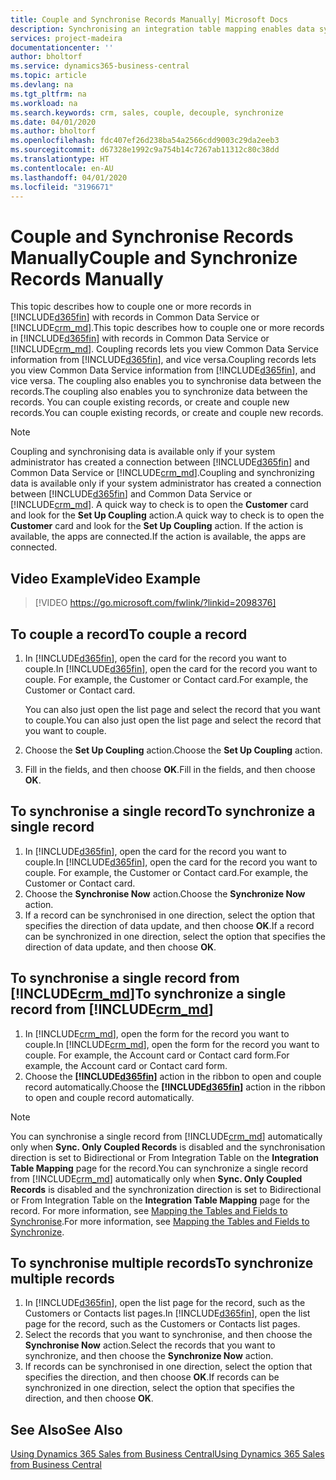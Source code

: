 ```yaml
---
title: Couple and Synchronise Records Manually| Microsoft Docs
description: Synchronising an integration table mapping enables data syncing in all records in a table in Business Central and Dynamics 365 Sales entity that are coupled.
services: project-madeira
documentationcenter: ''
author: bholtorf
ms.service: dynamics365-business-central
ms.topic: article
ms.devlang: na
ms.tgt_pltfrm: na
ms.workload: na
ms.search.keywords: crm, sales, couple, decouple, synchronize
ms.date: 04/01/2020
ms.author: bholtorf
ms.openlocfilehash: fdc407ef26d238ba54a2566cdd9003c29da2eeb3
ms.sourcegitcommit: d67328e1992c9a754b14c7267ab11312c80c38dd
ms.translationtype: HT
ms.contentlocale: en-AU
ms.lasthandoff: 04/01/2020
ms.locfileid: "3196671"
---
```

# <a name="couple-and-synchronize-records-manually"></a><span data-ttu-id="ac516-103">Couple and Synchronise Records Manually</span><span class="sxs-lookup"><span data-stu-id="ac516-103">Couple and Synchronize Records Manually</span></span>
<span data-ttu-id="ac516-104">This topic describes how to couple one or more records in [!INCLUDE[d365fin](includes/d365fin_md.md)] with records in Common Data Service or [!INCLUDE[crm_md](includes/crm_md.md)].</span><span class="sxs-lookup"><span data-stu-id="ac516-104">This topic describes how to couple one or more records in [!INCLUDE[d365fin](includes/d365fin_md.md)] with records in Common Data Service or [!INCLUDE[crm_md](includes/crm_md.md)].</span></span> <span data-ttu-id="ac516-105">Coupling records lets you view Common Data Service information from [!INCLUDE[d365fin](includes/d365fin_md.md)], and vice versa.</span><span class="sxs-lookup"><span data-stu-id="ac516-105">Coupling records lets you view Common Data Service information from [!INCLUDE[d365fin](includes/d365fin_md.md)], and vice versa.</span></span> <span data-ttu-id="ac516-106">The coupling also enables you to synchronise data between the records.</span><span class="sxs-lookup"><span data-stu-id="ac516-106">The coupling also enables you to synchronize data between the records.</span></span> <span data-ttu-id="ac516-107">You can couple existing records, or create and couple new records.</span><span class="sxs-lookup"><span data-stu-id="ac516-107">You can couple existing records, or create and couple new records.</span></span>

> [!Note]
> <span data-ttu-id="ac516-108">Coupling and synchronising data is available only if your system administrator has created a connection between [!INCLUDE[d365fin](includes/d365fin_md.md)] and Common Data Service or [!INCLUDE[crm_md](includes/crm_md.md)].</span><span class="sxs-lookup"><span data-stu-id="ac516-108">Coupling and synchronizing data is available only if your system administrator has created a connection between [!INCLUDE[d365fin](includes/d365fin_md.md)] and Common Data Service or [!INCLUDE[crm_md](includes/crm_md.md)].</span></span> <span data-ttu-id="ac516-109">A quick way to check is to open the **Customer** card and look for the **Set Up Coupling** action.</span><span class="sxs-lookup"><span data-stu-id="ac516-109">A quick way to check is to open the **Customer** card and look for the **Set Up Coupling** action.</span></span> <span data-ttu-id="ac516-110">If the action is available, the apps are connected.</span><span class="sxs-lookup"><span data-stu-id="ac516-110">If the action is available, the apps are connected.</span></span>   

## <a name="video-example"></a><span data-ttu-id="ac516-111">Video Example</span><span class="sxs-lookup"><span data-stu-id="ac516-111">Video Example</span></span>

> [!VIDEO https://go.microsoft.com/fwlink/?linkid=2098376]

## <a name="to-couple-a-record"></a><span data-ttu-id="ac516-112">To couple a record</span><span class="sxs-lookup"><span data-stu-id="ac516-112">To couple a record</span></span>  
1.  <span data-ttu-id="ac516-113">In [!INCLUDE[d365fin](includes/d365fin_md.md)], open the card for the record you want to couple.</span><span class="sxs-lookup"><span data-stu-id="ac516-113">In [!INCLUDE[d365fin](includes/d365fin_md.md)], open the card for the record you want to couple.</span></span> <span data-ttu-id="ac516-114">For example, the Customer or Contact card.</span><span class="sxs-lookup"><span data-stu-id="ac516-114">For example, the Customer or Contact card.</span></span>  

    <span data-ttu-id="ac516-115">You can also just open the list page and select the record that you want to couple.</span><span class="sxs-lookup"><span data-stu-id="ac516-115">You can also just open the list page and select the record that you want to couple.</span></span>  

2.  <span data-ttu-id="ac516-116">Choose the **Set Up Coupling** action.</span><span class="sxs-lookup"><span data-stu-id="ac516-116">Choose the **Set Up Coupling** action.</span></span>  
3.  <span data-ttu-id="ac516-117">Fill in the fields, and then choose **OK**.</span><span class="sxs-lookup"><span data-stu-id="ac516-117">Fill in the fields, and then choose **OK**.</span></span>  

## <a name="to-synchronize-a-single-record"></a><span data-ttu-id="ac516-118">To synchronise a single record</span><span class="sxs-lookup"><span data-stu-id="ac516-118">To synchronize a single record</span></span>  
1.  <span data-ttu-id="ac516-119">In [!INCLUDE[d365fin](includes/d365fin_md.md)], open the card for the record you want to couple.</span><span class="sxs-lookup"><span data-stu-id="ac516-119">In [!INCLUDE[d365fin](includes/d365fin_md.md)], open the card for the record you want to couple.</span></span> <span data-ttu-id="ac516-120">For example, the Customer or Contact card.</span><span class="sxs-lookup"><span data-stu-id="ac516-120">For example, the Customer or Contact card.</span></span>  
2.  <span data-ttu-id="ac516-121">Choose the **Synchronise Now** action.</span><span class="sxs-lookup"><span data-stu-id="ac516-121">Choose the **Synchronize Now** action.</span></span>  
3.  <span data-ttu-id="ac516-122">If a record can be synchronised in one direction, select the option that specifies the direction of data update, and then choose **OK**.</span><span class="sxs-lookup"><span data-stu-id="ac516-122">If a record can be synchronized in one direction, select the option that specifies the direction of data update, and then choose **OK**.</span></span>  

## <a name="to-synchronize-a-single-record-from-crm_md"></a><span data-ttu-id="ac516-123">To synchronise a single record from [!INCLUDE[crm_md](includes/crm_md.md)]</span><span class="sxs-lookup"><span data-stu-id="ac516-123">To synchronize a single record from [!INCLUDE[crm_md](includes/crm_md.md)]</span></span>  
1.  <span data-ttu-id="ac516-124">In [!INCLUDE[crm_md](includes/crm_md.md)], open the form for the record you want to couple.</span><span class="sxs-lookup"><span data-stu-id="ac516-124">In [!INCLUDE[crm_md](includes/crm_md.md)], open the form for the record you want to couple.</span></span> <span data-ttu-id="ac516-125">For example, the Account card or Contact card form.</span><span class="sxs-lookup"><span data-stu-id="ac516-125">For example, the Account card or Contact card form.</span></span>  
2.  <span data-ttu-id="ac516-126">Choose the **[!INCLUDE[d365fin](includes/d365fin_md.md)]** action in the ribbon to open and couple record automatically.</span><span class="sxs-lookup"><span data-stu-id="ac516-126">Choose the **[!INCLUDE[d365fin](includes/d365fin_md.md)]** action in the ribbon to open and couple record automatically.</span></span>

> [!Note]
> <span data-ttu-id="ac516-127">You can synchronise a single record from [!INCLUDE[crm_md](includes/crm_md.md)] automatically only when **Sync. Only Coupled Records** is disabled and the synchronisation direction is set to Bidirectional or From Integration Table on the **Integration Table Mapping** page for the record.</span><span class="sxs-lookup"><span data-stu-id="ac516-127">You can synchronize a single record from [!INCLUDE[crm_md](includes/crm_md.md)] automatically only when **Sync. Only Coupled Records** is disabled and the synchronization direction is set to Bidirectional or From Integration Table on the **Integration Table Mapping** page for the record.</span></span> <span data-ttu-id="ac516-128">For more information, see [Mapping the Tables and Fields to Synchronise](admin-how-to-modify-table-mappings-for-synchronization.md#creating-new-records).</span><span class="sxs-lookup"><span data-stu-id="ac516-128">For more information, see [Mapping the Tables and Fields to Synchronize](admin-how-to-modify-table-mappings-for-synchronization.md#creating-new-records).</span></span>     

## <a name="to-synchronize-multiple-records"></a><span data-ttu-id="ac516-129">To synchronise multiple records</span><span class="sxs-lookup"><span data-stu-id="ac516-129">To synchronize multiple records</span></span>  
1.  <span data-ttu-id="ac516-130">In [!INCLUDE[d365fin](includes/d365fin_md.md)], open the list page for the record, such as the Customers or Contacts list pages.</span><span class="sxs-lookup"><span data-stu-id="ac516-130">In [!INCLUDE[d365fin](includes/d365fin_md.md)], open the list page for the record, such as the Customers or Contacts list pages.</span></span>  
2.  <span data-ttu-id="ac516-131">Select the records that you want to synchronise, and then choose the **Synchronise Now** action.</span><span class="sxs-lookup"><span data-stu-id="ac516-131">Select the records that you want to synchronize, and then choose the **Synchronize Now** action.</span></span>  
3.  <span data-ttu-id="ac516-132">If records can be synchronised in one direction, select the option that specifies the direction, and then choose **OK**.</span><span class="sxs-lookup"><span data-stu-id="ac516-132">If records can be synchronized in one direction, select the option that specifies the direction, and then choose **OK**.</span></span>  

## <a name="see-also"></a><span data-ttu-id="ac516-133">See Also</span><span class="sxs-lookup"><span data-stu-id="ac516-133">See Also</span></span>  
[<span data-ttu-id="ac516-134">Using Dynamics 365 Sales from Business Central</span><span class="sxs-lookup"><span data-stu-id="ac516-134">Using Dynamics 365 Sales from Business Central</span></span>](marketing-integrate-dynamicscrm.md)
